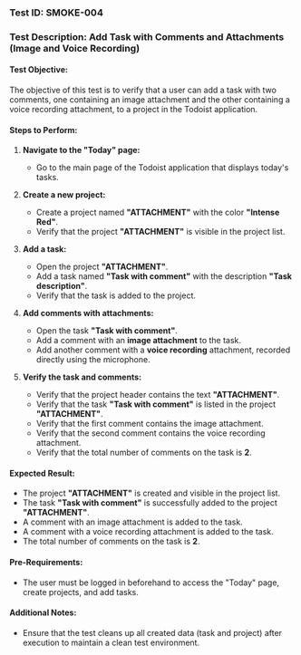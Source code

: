### Test ID: SMOKE-004

### Test Description: Add Task with Comments and Attachments (Image and Voice Recording)

#### Test Objective:

The objective of this test is to verify that a user can add a task with two comments, one containing an image attachment and the other containing a voice recording attachment, to a project in the Todoist application.

#### Steps to Perform:

1. **Navigate to the "Today" page:**

   - Go to the main page of the Todoist application that displays today's tasks.

2. **Create a new project:**

   - Create a project named **"ATTACHMENT"** with the color **"Intense Red"**.
   - Verify that the project **"ATTACHMENT"** is visible in the project list.

3. **Add a task:**

   - Open the project **"ATTACHMENT"**.
   - Add a task named **"Task with comment"** with the description **"Task description"**.
   - Verify that the task is added to the project.

4. **Add comments with attachments:**

   - Open the task **"Task with comment"**.
   - Add a comment with an **image attachment** to the task.
   - Add another comment with a **voice recording** attachment, recorded directly using the microphone.

5. **Verify the task and comments:**

   - Verify that the project header contains the text **"ATTACHMENT"**.
   - Verify that the task **"Task with comment"** is listed in the project **"ATTACHMENT"**.
   - Verify that the first comment contains the image attachment.
   - Verify that the second comment contains the voice recording attachment.
   - Verify that the total number of comments on the task is **2**.

#### Expected Result:

- The project **"ATTACHMENT"** is created and visible in the project list.
- The task **"Task with comment"** is successfully added to the project **"ATTACHMENT"**.
- A comment with an image attachment is added to the task.
- A comment with a voice recording attachment is added to the task.
- The total number of comments on the task is **2**.

#### Pre-Requirements:

- The user must be logged in beforehand to access the "Today" page, create projects, and add tasks.

#### Additional Notes:

- Ensure that the test cleans up all created data (task and project) after execution to maintain a clean test environment.
